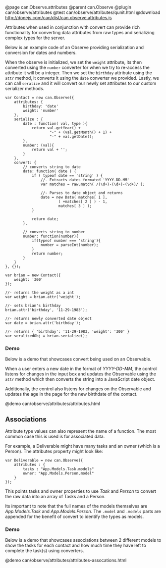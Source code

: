 @page can.Observe.attributes
@parent can.Observe
@plugin can/observe/attributes
@test can/observe/attributes/qunit.html
@download http://donejs.com/can/dist/can.observe.attributes.js

Attributes when used in conjunction with convert can provide rich functionality for 
converting data attributes from raw types and serializing complex types for the server.

Below is an example code of an Observe providing serialization and conversion for dates and numbers.  

When the observe is initialized, we set the `weight` attribute, its then converted using the 
`number` converter for when we try to re-access the attribute it will be a integer.  Then we set
the `birthday` attribute using the `attr` method, it converts it using the `date` converter we 
provided.  Lastly, we can call `seralize` and it will convert our newly set attributes to our custom 
serializer methods.

	var Contact = new can.Observe({
		attributes: {
			birthday: 'date'
			weight: 'number'
		},
		serialize : {
			date : function( val, type ){
				return val.getYear() + 
						"-" + (val.getMonth() + 1) + 
						"-" + val.getDate(); 
			},
			number: (val){
				return val + '';
			}
		},
		convert: {
			// converts string to date
			date: function( date ) {
				if ( typeof date == 'string' ) {
					//- Extracts dates formated 'YYYY-DD-MM'
					var matches = raw.match( /(\d+)-(\d+)-(\d+)/ ); 
					
					//- Parses to date object and returns
					date = new Date( matches[ 1 ],
							( +matches[ 2 ] ) - 1, 
							matches[ 3 ] ); 
				}
				
				return date;
			},
		
			// converts string to number
			number: function(number){
				if(typeof number === 'string'){
					number = parseInt(number);
				}
				return number;
			}
		}
	}, {});

	var brian = new Contact({
		weight: '300'
	});
	
	//- returns the weight as a int
	var weight = brian.attr('weight');

	//- sets brian's birthday
	brian.attr('birthday', '11-29-1983');

	//- returns newly converted date object
	var date = brian.attr('birthday');

	//- returns { 'birthday': '11-29-1983, 'weight': '300' }
	var seralizedObj = brian.serialize();
	
### Demo

Below is a demo that showcases convert being used on an Observable.  

When a user enters a new date in the format of _YYYY-DD-MM_, the control 
listens for changes in the input box and updates the Observable using 
the `attr` method which then converts the string into a JavaScript date object.  

Additionally, the control also listens for changes on the Observable and 
updates the age in the page for the new birthdate of the contact.

@demo can/observe/attributes/attributes.html
	
## Associations

Attribute type values can also represent the name of a function. The most common case this is used is for associated data.

For example, a Deliverable might have many tasks and an owner (which is a Person). The attributes property might look like:

	var Deliverable = new can.Observe({
		attributes : {
			tasks : "App.Models.Task.models"
			owner: "App.Models.Person.model"
		}
	});

This points tasks and owner properties to use _Task_ and _Person_ to convert the raw data into an array of Tasks and a Person.

Its important to note that the full names of the models themselves are _App.Models.Task_ and _App.Models.Person_. The `.model` 
and `.models` parts are appended for the benefit of convert to identify the types as models.

### Demo

Below is a demo that showcases associations between 2 different models to show the tasks
for each contact and how much time they have left to complete the task(s) using converters.

@demo can/observe/attributes/attributes-assocations.html